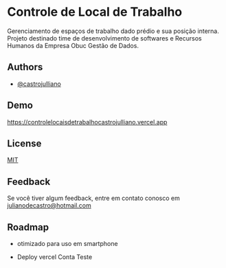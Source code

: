 # Controle de Local de Trabalho

Gerenciamento de espaços de trabalho dado prédio e sua posição interna. Projeto destinado time de desenvolvimento de softwares e Recursos Humanos da Empresa Obuc Gestão de Dados.

## Authors

- [@castrojulliano](https://www.github.com/castrojulliano)

  
## Demo

https://controlelocaisdetrabalhocastrojulliano.vercel.app

  
## License

[MIT](https://choosealicense.com/licenses/mit/)

  
## Feedback

Se você tiver algum feedback, entre em contato conosco em julianodecastro@hotmail.com
  
## Roadmap

- otimizado para uso em smartphone

- Deploy vercel Conta Teste

  
